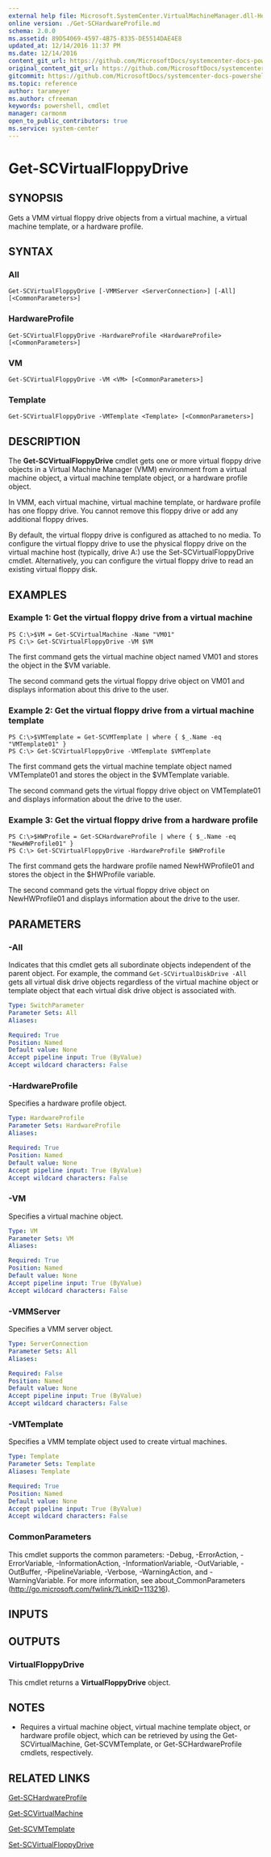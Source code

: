 ```yaml
---
external help file: Microsoft.SystemCenter.VirtualMachineManager.dll-Help.xml
online version: ./Get-SCHardwareProfile.md
schema: 2.0.0
ms.assetid: 89D54069-4597-4B75-8335-DE5514DAE4E8
updated_at: 12/14/2016 11:37 PM
ms.date: 12/14/2016
content_git_url: https://github.com/MicrosoftDocs/systemcenter-docs-powershell/blob/master/systemcenter-cmdlets/SystemCenter2016/VirtualMachineManager/v1/Get-SCVirtualFloppyDrive.md
original_content_git_url: https://github.com/MicrosoftDocs/systemcenter-docs-powershell/blob/master/systemcenter-cmdlets/SystemCenter2016/VirtualMachineManager/v1/Get-SCVirtualFloppyDrive.md
gitcommit: https://github.com/MicrosoftDocs/systemcenter-docs-powershell/blob/ddd0fefc9adaabb9394eb6c21b33370913d1830d/systemcenter-cmdlets/SystemCenter2016/VirtualMachineManager/v1/Get-SCVirtualFloppyDrive.md
ms.topic: reference
author: tarameyer
ms.author: cfreeman
keywords: powershell, cmdlet
manager: carmonm
open_to_public_contributors: true
ms.service: system-center
---
```


# Get-SCVirtualFloppyDrive

## SYNOPSIS
Gets a VMM virtual floppy drive objects from a virtual machine, a virtual machine template, or a hardware profile.

## SYNTAX

### All
```
Get-SCVirtualFloppyDrive [-VMMServer <ServerConnection>] [-All] [<CommonParameters>]
```

### HardwareProfile
```
Get-SCVirtualFloppyDrive -HardwareProfile <HardwareProfile> [<CommonParameters>]
```

### VM
```
Get-SCVirtualFloppyDrive -VM <VM> [<CommonParameters>]
```

### Template
```
Get-SCVirtualFloppyDrive -VMTemplate <Template> [<CommonParameters>]
```

## DESCRIPTION
The **Get-SCVirtualFloppyDrive** cmdlet gets one or more virtual floppy drive objects in a Virtual Machine Manager (VMM) environment from a virtual machine object, a virtual machine template object, or a hardware profile object.

In VMM, each virtual machine, virtual machine template, or hardware profile has one floppy drive.
You cannot remove this floppy drive or add any additional floppy drives.

By default, the virtual floppy drive is configured as attached to no media.
To configure the virtual floppy drive to use the physical floppy drive on the virtual machine host (typically, drive A:) use the Set-SCVirtualFloppyDrive cmdlet.
Alternatively, you can configure the virtual floppy drive to read an existing virtual floppy disk.

## EXAMPLES

### Example 1: Get the virtual floppy drive from a virtual machine
```
PS C:\>$VM = Get-SCVirtualMachine -Name "VM01"
PS C:\> Get-SCVirtualFloppyDrive -VM $VM
```

The first command gets the virtual machine object named VM01 and stores the object in the $VM variable.

The second command gets the virtual floppy drive object on VM01 and displays information about this drive to the user.

### Example 2: Get the virtual floppy drive from a virtual machine template
```
PS C:\>$VMTemplate = Get-SCVMTemplate | where { $_.Name -eq "VMTemplate01" }
PS C:\> Get-SCVirtualFloppyDrive -VMTemplate $VMTemplate
```

The first command gets the virtual machine template object named VMTemplate01 and stores the object in the $VMTemplate variable.

The second command gets the virtual floppy drive object on VMTemplate01 and displays information about the drive to the user.

### Example 3: Get the virtual floppy drive from a hardware profile
```
PS C:\>$HWProfile = Get-SCHardwareProfile | where { $_.Name -eq "NewHWProfile01" }
PS C:\> Get-SCVirtualFloppyDrive -HardwareProfile $HWProfile
```

The first command gets the hardware profile named NewHWProfile01 and stores the object in the $HWProfile variable.

The second command gets the virtual floppy drive object on NewHWProfile01 and displays information about the drive to the user.

## PARAMETERS

### -All
Indicates that this cmdlet gets all subordinate objects independent of the parent object.
For example, the command `Get-SCVirtualDiskDrive -All` gets all virtual disk drive objects regardless of the virtual machine object or template object that each virtual disk drive object is associated with.

```yaml
Type: SwitchParameter
Parameter Sets: All
Aliases: 

Required: True
Position: Named
Default value: None
Accept pipeline input: True (ByValue)
Accept wildcard characters: False
```

### -HardwareProfile
Specifies a hardware profile object.

```yaml
Type: HardwareProfile
Parameter Sets: HardwareProfile
Aliases: 

Required: True
Position: Named
Default value: None
Accept pipeline input: True (ByValue)
Accept wildcard characters: False
```

### -VM
Specifies a virtual machine object.

```yaml
Type: VM
Parameter Sets: VM
Aliases: 

Required: True
Position: Named
Default value: None
Accept pipeline input: True (ByValue)
Accept wildcard characters: False
```

### -VMMServer
Specifies a VMM server object.

```yaml
Type: ServerConnection
Parameter Sets: All
Aliases: 

Required: False
Position: Named
Default value: None
Accept pipeline input: True (ByValue)
Accept wildcard characters: False
```

### -VMTemplate
Specifies a VMM template object used to create virtual machines.

```yaml
Type: Template
Parameter Sets: Template
Aliases: Template

Required: True
Position: Named
Default value: None
Accept pipeline input: True (ByValue)
Accept wildcard characters: False
```

### CommonParameters
This cmdlet supports the common parameters: -Debug, -ErrorAction, -ErrorVariable, -InformationAction, -InformationVariable, -OutVariable, -OutBuffer, -PipelineVariable, -Verbose, -WarningAction, and -WarningVariable. For more information, see about_CommonParameters (http://go.microsoft.com/fwlink/?LinkID=113216).

## INPUTS

## OUTPUTS

### VirtualFloppyDrive
This cmdlet returns a **VirtualFloppyDrive** object.

## NOTES
* Requires a virtual machine object, virtual machine template object, or hardware profile object, which can be retrieved by using the Get-SCVirtualMachine, Get-SCVMTemplate, or Get-SCHardwareProfile cmdlets, respectively.

## RELATED LINKS

[Get-SCHardwareProfile](xref:SystemCenter2016/VirtualMachineManager/v1/Get-SCHardwareProfile.md)

[Get-SCVirtualMachine](xref:SystemCenter2016/VirtualMachineManager/v1/Get-SCVirtualMachine.md)

[Get-SCVMTemplate](xref:SystemCenter2016/VirtualMachineManager/v1/Get-SCVMTemplate.md)

[Set-SCVirtualFloppyDrive](xref:SystemCenter2016/VirtualMachineManager/v1/Set-SCVirtualFloppyDrive.md)

